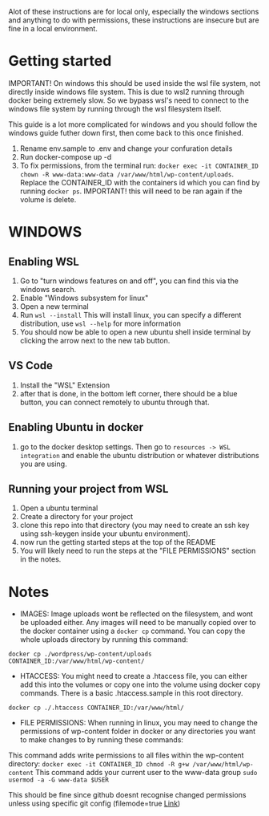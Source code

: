 Alot of these instructions are for local only, especially the windows sections and anything to do with permissions, these instructions are insecure but are fine in a local environment.

# Getting started
IMPORTANT! On windows this should be used inside the wsl file system, not directly inside windows file system. This is due to wsl2 running through docker being extremely slow. So we bypass wsl's need to connect to the windows file system by running through the wsl filesystem itself.

This guide is a lot more complicated for windows and you should follow the windows guide futher down first, then come back to this once finished.

1. Rename env.sample to .env and change your confuration details
2. Run docker-compose up -d
3. To fix permissions, from the terminal run: `docker exec -it CONTAINER_ID chown -R www-data:www-data /var/www/html/wp-content/uploads`. Replace the CONTAINER_ID with the containers id which you can find by running `docker ps`. IMPORTANT! this will need to be ran again if the volume is delete.


# WINDOWS

## Enabling WSL
1. Go to "turn windows features on and off", you can find this via the windows search. 
2. Enable "Windows subsystem for linux"
3. Open a new terminal
4. Run `wsl --install` This will install linux, you can specify a different distribution, use `wsl --help` for more information
5. You should now be able to open a new ubuntu shell inside terminal by clicking the arrow next to the new tab button. 

## VS Code
1. Install the "WSL" Extension 
2. after that is done, in the bottom left corner, there should be a blue button, you can connect remotely to ubuntu through that. 

## Enabling Ubuntu in docker
1. go to the docker desktop settings. Then go to `resources -> WSL integration` and enable the ubuntu distribution or whatever distributions you are using.


## Running your project from WSL
1. Open a ubuntu terminal
2. Create a directory for your project
3. clone this repo into that directory (you may need to create an ssh key using ssh-keygen inside your ubuntu environment).
4. now run the getting started steps at the top of the README
5. You will likely need to run the steps at the "FILE PERMISSIONS" section in the notes.



# Notes

- IMAGES: Image uploads wont be reflected on the filesystem, and wont be uploaded either. Any images will need to be manually copied over to the docker container using a `docker cp` command. You can copy the whole uploads directory by running this command:
```
docker cp ./wordpress/wp-content/uploads CONTAINER_ID:/var/www/html/wp-content/
```


- HTACCESS: You might need to create a .htaccess file, you can either add this into the volumes or copy one into the volume using docker copy commands. There is a basic .htaccess.sample in this root directory.
```
docker cp ./.htaccess CONTAINER_ID:/var/www/html/
```

- FILE PERMISSIONS: When running in linux, you may need to change the permissions of wp-content folder in docker or any directories you want to make changes to by running these commands:

This command adds write permissions to all files within the wp-content directory: `docker exec -it CONTAINER_ID chmod -R g+w /var/www/html/wp-content`
This command adds your current user to the www-data group `sudo usermod -a -G www-data $USER`

This should be fine since github doesnt recognise changed permissions unless using specific git config (filemode=true [Link](https://stackoverflow.com/questions/10516201/updating-and-committing-only-a-files-permissions-using-git-version-control#:~:text=By%20default%2C%20git%20will%20update,or%20track%20any%20other%20permissions.))